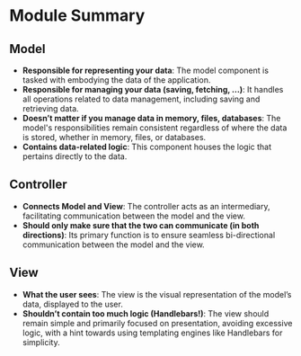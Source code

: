 # Module Summary

## Model

- **Responsible for representing your data**: The model component is tasked with embodying the data of the application.
- **Responsible for managing your data (saving, fetching, …)**: It handles all operations related to data management, including saving and retrieving data.
- **Doesn’t matter if you manage data in memory, files, databases**: The model's responsibilities remain consistent regardless of where the data is stored, whether in memory, files, or databases.
- **Contains data-related logic**: This component houses the logic that pertains directly to the data.

## Controller

- **Connects Model and View**: The controller acts as an intermediary, facilitating communication between the model and the view.
- **Should only make sure that the two can communicate (in both directions)**: Its primary function is to ensure seamless bi-directional communication between the model and the view.

## View

- **What the user sees**: The view is the visual representation of the model’s data, displayed to the user.
- **Shouldn’t contain too much logic (Handlebars!)**: The view should remain simple and primarily focused on presentation, avoiding excessive logic, with a hint towards using templating engines like Handlebars for simplicity.
